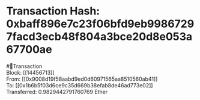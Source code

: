 
Transaction Hash: 0xbaff896e7c23f06bfd9eb99867297facd3ecb48f804a3bce20d8e053a67700ae
====================================================================================
  
#💸Transaction  
Block: [[14456713]]  
From: [[0x9008d19f58aabd9ed0d60971565aa8510560ab41]]  
To: [[0x1b6b5f03d6ce9c35d669b38efab8de46ad773e02]]  
Transferred: 0.9829442791760769 Ether